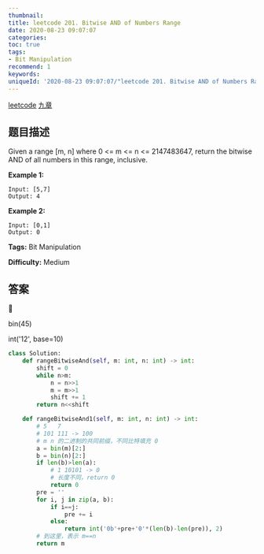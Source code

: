 ```yaml
---
thumbnail:
title: leetcode 201. Bitwise AND of Numbers Range
date: 2020-08-23 09:07:07
categories:
toc: true
tags:
- Bit Manipulation
recommend: 1
keywords:
uniqueId: '2020-08-23 09:07:07/"leetcode 201. Bitwise AND of Numbers Range".html'
---
```


<a href="https://leetcode.com/problems/bitwise-and-of-numbers-range/">leetcode</a>
<a href="https://www.jiuzhang.com/solution/bitwise-and-of-numbers-range/">九章</a>
## 题目描述
Given a range [m, n] where 0 <= m <= n <= 2147483647, return the bitwise AND
of all numbers in this range, inclusive.

**Example 1:**
        
    Input: [5,7]
    Output: 4


**Example 2:**
        
    Input: [0,1]
    Output: 0


**Tags:** Bit Manipulation

**Difficulty:** Medium

## 答案
<!--more-->

bin(45)

int('12', base=10)

```python
class Solution:
    def rangeBitwiseAnd(self, m: int, n: int) -> int:
        shift = 0
        while n>m:
            n = n>>1
            m = m>>1
            shift += 1
        return n<<shift

    def rangeBitwiseAnd1(self, m: int, n: int) -> int:
        # 5   7
        # 101 111 -> 100
        # m n 的二进制的共同前缀，不同比特填充 0
        a = bin(m)[2:]
        b = bin(n)[2:]
        if len(b)>len(a):
            # 1 10101 -> 0
            # 长度不同，return 0
            return 0
        pre = ''
        for i, j in zip(a, b):
            if i==j:
                pre += i
            else:
                return int('0b'+pre+'0'*(len(b)-len(pre)), 2)
        # 到这里，表示 m==n
        return m
```
